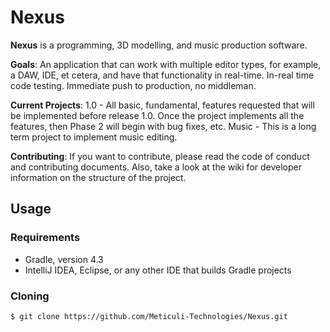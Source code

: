# Nexus
**Nexus** is a programming, 3D modelling, and music production software.

**Goals**: 
An application that can work with multiple editor types, for example, a DAW, IDE, et cetera, and have that functionality in real-time.
In-real time code testing.
Immediate push to production, no middleman.

**Current Projects**:
1.0 - All basic, fundamental, features requested that will be implemented before release 1.0. Once the project implements all the features, then Phase 2 will begin with bug fixes, etc. 
Music - This is a long term project to implement music editing.

**Contributing**:
If you want to contribute, please read the code of conduct and contributing documents. Also, take a look at the wiki for developer information on the structure of the project.

## Usage
### Requirements
- Gradle, version 4.3
- IntelliJ IDEA, Eclipse, or any other IDE that builds Gradle projects
### Cloning
```
$ git clone https://github.com/Meticuli-Technologies/Nexus.git
```
